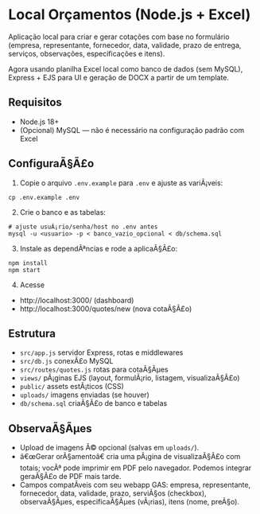 ﻿# Local Orçamentos (Node.js + Excel)

Aplicação local para criar e gerar cotações com base no formulário (empresa, representante, fornecedor, data, validade, prazo de entrega, serviços, observações, especificações e itens).

Agora usando planilha Excel local como banco de dados (sem MySQL), Express + EJS para UI e geração de DOCX a partir de um template.

## Requisitos
- Node.js 18+
- (Opcional) MySQL — não é necessário na configuração padrão com Excel

## ConfiguraÃ§Ã£o
1) Copie o arquivo `.env.example` para `.env` e ajuste as variÃ¡veis:

```
cp .env.example .env
```

2) Crie o banco e as tabelas:

```
# ajuste usuÃ¡rio/senha/host no .env antes
mysql -u <usuario> -p < banco_vazio_opcional < db/schema.sql
```

3) Instale as dependÃªncias e rode a aplicaÃ§Ã£o:

```
npm install
npm start
```

4) Acesse
- http://localhost:3000/  (dashboard)
- http://localhost:3000/quotes/new  (nova cotaÃ§Ã£o)

## Estrutura
- `src/app.js` servidor Express, rotas e middlewares
- `src/db.js` conexÃ£o MySQL
- `src/routes/quotes.js` rotas para cotaÃ§Ãµes
- `views/` pÃ¡ginas EJS (layout, formulÃ¡rio, listagem, visualizaÃ§Ã£o)
- `public/` assets estÃ¡ticos (CSS)
- `uploads/` imagens enviadas (se houver)
- `db/schema.sql` criaÃ§Ã£o de banco e tabelas

## ObservaÃ§Ãµes
- Upload de imagens Ã© opcional (salvas em `uploads/`).
- â€œGerar orÃ§amentoâ€ cria uma pÃ¡gina de visualizaÃ§Ã£o com totais; vocÃª pode imprimir em PDF pelo navegador. Podemos integrar geraÃ§Ã£o de PDF mais tarde.
- Campos compatÃ­veis com seu webapp GAS: empresa, representante, fornecedor, data, validade, prazo, serviÃ§os (checkbox), observaÃ§Ãµes, especificaÃ§Ãµes (vÃ¡rias), itens (nome, preÃ§o).

